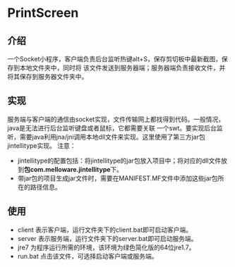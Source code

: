 # PrintScreen
## 介绍
一个Socket小程序，客户端负责后台监听热键alt+S，保存剪切板中最新截图，保存到本地文件夹中，同时将
该文件发送到服务器端；服务器端负责接收文件，并将其保存到服务器文件夹中。

## 实现
服务端与客户端的通信由socket实现，文件传输网上都找得到代码。一般情况，java是无法进行后台监听键盘或者鼠标，它都需要关联
一个swt。要实现后台监听，需要java利用jna/jni调用本地dll文件来实现。这里使用了第三方jar包jintellitype实现。
注意：
+ jintellitype的配置包括：将jintellitype的jar包放入项目中；将对应的dll文件放到**包com.melloware.jintellitype**下。
+ 带jar包的项目生成jar文件时，需要在MANIFEST.MF文件中添加这些jar包所在的路径信息。

## 使用
+ client
表示客户端，运行文件夹下的client.bat即可启动客户端。
+ server
表示服务端，运行文件夹下的server.bat即可启动服务端。
+ jre7
为程序运行所需的环境，该环境为绿色简化版的64位jre1.7。
+ run.bat
点击该文件，可选择启动客户端或服务端。
